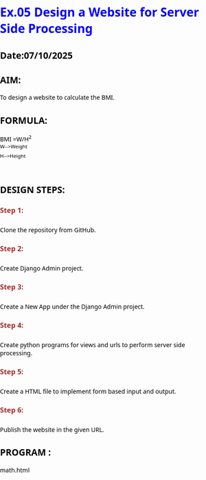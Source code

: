 # Ex.05 Design a Website for Server Side Processing
## Date:07/10/2025

## AIM:


 To design a website to calculate the BMI.



## FORMULA:

BMI =W/H<sup>2 
<br> W-->Weight
<br> H-->Height
<br> 



## DESIGN STEPS:

### Step 1:
Clone the repository from GitHub.

### Step 2:
Create Django Admin project.

### Step 3:
Create a New App under the Django Admin project.

### Step 4:
Create python programs for views and urls to perform server side processing.

### Step 5:
Create a HTML file to implement form based input and output.

### Step 6:
Publish the website in the given URL.

## PROGRAM :

math.html

<html>
<head>
    <title>BMI Calculator</title>
    <style>
        body {
            font-family: "Segoe UI", sans-serif;
            margin: 0;
            padding: 0;
            color: black;
        }

        .container {
            width: 400px;
            margin: 70px;
            background: white;
            border-radius: 15px;
            padding: 30px;
            text-align: center;
        }
        h1 {
            color: blue;
            margin-bottom: 10px;
        }

        h3 {
            color: brown;
            margin-bottom: 25px;
        }

        label{
            text-align: left;
            margin-top: 15px;
            font-weight: bold;
        }

        input[type="text"] {
            width: 100%;
            padding: 10px;
            margin-top: 8px;
            border: 2px solid red;
            border-radius: 8px;
            font-size: 16px;
        }

        input[type="submit"] {
            background: yellow;
            color: greenyellow;
            border: none;
            padding: 12px 20px;
            border-radius: 8px;
            font-size: 16px;
            margin-top: 20px;
        }

        input[type="submit"]:hover {
            background: green;
            transform: scale(1.05);
        }

        .result {
            margin-top: 25px;
            padding: 15px;
            background: red;
            border-radius: 10px;
        }
    </style>
</head>
<body>
    <div class="container">
        <h1>BMI CALCULATOR</h1>
        <h2>Sachin J M(25007184)</h2>

        <form method="post">
            {% csrf_token %}
            <label for="height">Height (cm):</label>
            <input type="text" id="height" name="height" value="" required>

            <label for="weight">Weight (kg):</label>
            <input type="text" id="weight" name="weight" value="" required>

            <input type="submit" value="Calculate BMI">
        </form>
        <div class="result">
            <h2>Your BMI: {{ bmi }}</h2>
        </div>
</body>
</html>

urls.py

from django.contrib import admin
from django.urls import path
from mathapp import views

urlpatterns = [
    path('admin/', admin.site.urls),
    path('bmi/',views.calculate_bmi,name="bmi"),
    path('',views.calculate_bmi,name="bmicalculator")
]

views.py


from django.shortcuts import render
def calculate_bmi(request):
    context={}
    context['bmi']="0"
    context['w']="0"
    context['h']="0"
    if(request.method=='POST'):
       w= float(request.POST.get('weight','0'))
       h=float(request.POST.get('height','0'))
       print('request=',request)
       
       print('Weight=',w)
       print('Height=',h)
       bmi=w/((h/100)**2)
       context['bmi']=bmi
       context['w']=w
       context['h']=h
       print('BMI=',bmi)
    return render(request,'mathapp/math.html',context)







## SERVER SIDE PROCESSING:

![alt text](<Screenshot 2025-10-07 093756.png>)

## HOMEPAGE:
![alt text](<Screenshot 2025-10-07 092021.png>)

## RESULT:
The program for performing server side processing is completed successfully.
